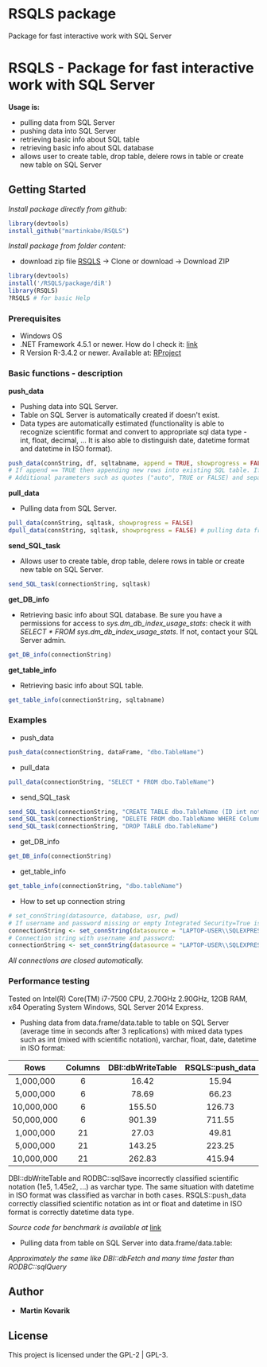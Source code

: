 # RSQLS package
Package for fast interactive work with SQL Server

# RSQLS - Package for fast interactive work with SQL Server

**Usage is:**
* pulling data from SQL Server
* pushing data into SQL Server
* retrieving basic info about SQL table
* retrieving basic info about SQL database
* allows user to create table, drop table, delere rows in table or create new table on SQL Server

## Getting Started

*Install package directly from github:*
```R
library(devtools)
install_github("martinkabe/RSQLS")
```
*Install package from folder content:*
* download zip file [RSQLS](https://github.com/martinkabe/RSQLS/) -> Clone or download -> Download ZIP
```R
library(devtools)
install('/RSQLS/package/diR')
library(RSQLS)
?RSQLS # for basic Help
```

### Prerequisites

* Windows OS
* .NET Framework 4.5.1 or newer. How do I check it: [link](https://docs.microsoft.com/en-us/dotnet/framework/migration-guide/how-to-determine-which-versions-are-installed/)
* R Version R-3.4.2 or newer. Available at: [RProject](https://www.r-project.org/)

### Basic functions - description

**push_data**
* Pushing data into SQL Server.
* Table on SQL Server is automatically created if doesn't exist. 
* Data types are automatically estimated (functionality is able to recognize scientific format and convert to appropriate sql data type - int, float, decimal, ... It is also able to distinguish date, datetime format and datetime in ISO format).
```R
push_data(connString, df, sqltabname, append = TRUE, showprogress = FALSE, quotes = "auto", separator = '|')
# If append == TRUE then appending new rows into existing SQL table. If append == FALSE then deletes rows in existing SQL table and appends new records.
# Additional parameters such as quotes ("auto", TRUE or FALSE) and separator (e.g. '|', '~', ',') can be defined before StreamReader reads csv generated by data.table::fwrite method.
```

**pull_data**
* Pulling data from SQL Server.
```R
pull_data(connString, sqltask, showprogress = FALSE)
dpull_data(connString, sqltask, showprogress = FALSE) # pulling data from SQL Server directly into flat file via StreamReader class
```

**send_SQL_task**
* Allows user to create table, drop table, delere rows in table or create new table on SQL Server.
```R
send_SQL_task(connectionString, sqltask)
```

**get_DB_info**
* Retrieving basic info about SQL database. Be sure you have a permissions for access to *sys.dm_db_index_usage_stats*: check it with *SELECT * FROM sys.dm_db_index_usage_stats*. If not, contact your SQL Server admin.
```R
get_DB_info(connectionString)
```

**get_table_info**
* Retrieving basic info about SQL table.
```R
get_table_info(connectionString, sqltabname)
```

### Examples
* push_data
```R
push_data(connectionString, dataFrame, "dbo.TableName")
```
* pull_data
```R
pull_data(connectionString, "SELECT * FROM dbo.TableName")
```

* send_SQL_task
```R
send_SQL_task(connectionString, "CREATE TABLE dbo.TableName (ID int not null, Name varchar(100))")
send_SQL_task(connectionString, "DELETE FROM dbo.TableName WHERE ColumnName = 'SomeValue'")
send_SQL_task(connectionString, "DROP TABLE dbo.TableName")
```

* get_DB_info
```R
get_DB_info(connectionString)
```

* get_table_info
```R
get_table_info(connectionString, "dbo.tableName")
```

* How to set up connection string
```R
# set_connString(datasource, database, usr, pwd)
# If username and password missing or empty Integrated Security=True is used in connection string instead.
connectionString <- set_connString(datasource = "LAPTOP-USER\\SQLEXPRESS", database = "Database_Name")
# Connection string with username and password:
connectionString <- set_connString(datasource = "LAPTOP-USER\\SQLEXPRESS", database = "Database_Name", usr = "username", pwd = "password")
```
*All connections are closed automatically.*

### Performance testing
Tested on Intel(R) Core(TM) i7-7500 CPU, 2.70GHz 2.90GHz, 12GB RAM, x64 Operating System Windows, SQL Server 2014 Express.

* Pushing data from data.frame/data.table to table on SQL Server (average time in seconds after 3 replications) with mixed data types such as int (mixed with scientific notation), varchar, float, date, datetime in ISO format:

| Rows | Columns | DBI::dbWriteTable | RSQLS::push_data | RODBC::sqlSave |
| :---: | :---: | :---: | :---: | :---: |
| 1,000,000 | 6 | 16.42 | 15.94 | 319.10 |
| 5,000,000 | 6 | 78.69 | 66.23 | 1728.53 |
| 10,000,000 | 6 | 155.50 | 126.73 | NA |
| 50,000,000 | 6 | 901.39 | 711.55 | NA |
| 1,000,000 | 21 | 27.03 | 49.81 | NA |
| 5,000,000 | 21 | 143.25 | 223.25 | NA |
| 10,000,000 | 21 | 262.83 | 415.94 | NA |

DBI::dbWriteTable and RODBC::sqlSave incorrectly classified scientific notation (1e5, 1.45e2, ...) as varchar type. The same situation with datetime in ISO format was classified as varchar in both cases. RSQLS::push_data correctly classified scientific notation as int or float and datetime in ISO format is correctly datetime data type.

*Source code for benchmark is available at* [link](https://github.com/martinkabe/RSQLS/issues/6)

* Pulling data from table on SQL Server into data.frame/data.table:

*Approximately the same like DBI::dbFetch and many time faster than RODBC::sqlQuery*

## Author

* **Martin Kovarik**


## License

This project is licensed under the GPL-2 | GPL-3.
